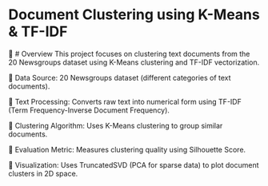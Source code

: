 # Document Clustering using K-Means & TF-IDF
📌 # Overview
This project focuses on clustering text documents from the 20 Newsgroups dataset using K-Means clustering and TF-IDF vectorization.

🔹 Data Source: 20 Newsgroups dataset (different categories of text documents).

🔹 Text Processing: Converts raw text into numerical form using TF-IDF (Term Frequency-Inverse Document Frequency).

🔹 Clustering Algorithm: Uses K-Means clustering to group similar documents.

🔹 Evaluation Metric: Measures clustering quality using Silhouette Score.

🔹 Visualization: Uses TruncatedSVD (PCA for sparse data) to plot document clusters in 2D space.
